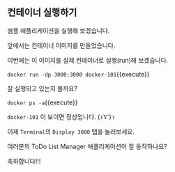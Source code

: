 
## 컨테이너 실행하기

샘플 애플리케이션을 실행해 보겠습니다.



앞에서는 컨테이너 이미지를 만들었습니다.

이번에는 이 이미지를 실제 컨테이너로 실행(run)해 보겠습니다.



`docker run -dp 3000:3000 docker-101`{{execute}}




잘 실행되고 있는지 볼까요?

`docker ps -a`{{execute}}



`docker-101` 이 보이면 정상입니다.    (ง˙∇˙)ว    



이제 `Terminal`의 `Display 3000` 탭을 눌러보세요.



여러분의 ToDo List Manager 애플리케이션이 잘 동작하나요?



축하합니다!!! 